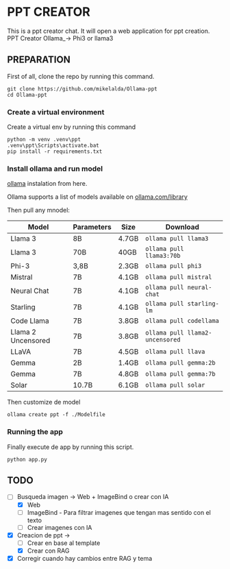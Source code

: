 # PPT CREATOR

This is a ppt creator chat. It will open a web application for ppt creation.
PPT Creator Ollama_→ Phi3 or llama3

## PREPARATION

First of all, clone the repo by running this command.

```shell
git clone https://github.com/mikelalda/Ollama-ppt
cd Ollama-ppt
```

### Create a virtual environment

Create a virtual env by running this command

```shell
python -m venv .venv\ppt
.venv\ppt\Scripts\activate.bat
pip install -r requirements.txt
```

### Install ollama and run model

[ollama](https://ollama.com/https:/) instalation from here.

Ollama supports a list of models available on [ollama.com/library](https://ollama.com/library "ollama model library")

Then pull any mnodel:


| Model              | Parameters | Size  | Download                        |
| -------------------- | ------------ | ------- | --------------------------------- |
| Llama 3            | 8B         | 4.7GB | `ollama pull llama3`            |
| Llama 3            | 70B        | 40GB  | `ollama pull llama3:70b`        |
| Phi-3              | 3,8B       | 2.3GB | `ollama pull phi3`              |
| Mistral            | 7B         | 4.1GB | `ollama pull mistral`           |
| Neural Chat        | 7B         | 4.1GB | `ollama pull neural-chat`       |
| Starling           | 7B         | 4.1GB | `ollama pull starling-lm`       |
| Code Llama         | 7B         | 3.8GB | `ollama pull codellama`         |
| Llama 2 Uncensored | 7B         | 3.8GB | `ollama pull llama2-uncensored` |
| LLaVA              | 7B         | 4.5GB | `ollama pull llava`             |
| Gemma              | 2B         | 1.4GB | `ollama pull gemma:2b`          |
| Gemma              | 7B         | 4.8GB | `ollama pull gemma:7b`          |
| Solar              | 10.7B      | 6.1GB | `ollama pull solar`             |

Then customize de model

```shell
ollama create ppt -f ./Modelfile
```

### Running the app

Finally execute de app by running this script.

```shell
python app.py
```

## TODO

* [ ] Busqueda imagen → Web + ImageBind o crear con IA
  * [X] Web
  * [ ] ImageBind - Para filtrar imagenes que tengan mas sentido con el texto
  * [ ] Crear imagenes con IA
* [X] Creacion de ppt →
  * [ ] Crear en base al template
  * [X] Crear con RAG
* [X] Corregir cuando hay cambios entre RAG y tema
